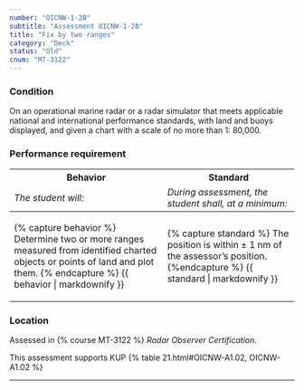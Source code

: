 ```yaml
---
number: "OICNW-1-2B"
subtitle: "Assessment OICNW-1-2B"
title: "Fix by two ranges"
category: "Deck"
status: "Old"
cnum: "MT-3122"
---
```

### Condition

On an operational marine radar or a radar simulator that meets applicable national and international performance standards, with land and buoys displayed, and given a chart with a scale of no more than 1: 80,000.

### Performance requirement 

<table width='100%' class='Guidelines'>
 <thead>
 <tr>
     <th class='thirty'>Behavior</th>
     <th class='seventy'>Standard</th>
 </tr>
 <tr>
     <td><em>The student will:</em></td>
     <td><em>During assessment, the student shall, at a minimum:</em></td>
 </tr>
 </thead>
 <tbody>
 

<tr><td>

{% capture behavior %}
Determine two or more ranges measured from identified charted objects or points of land and plot them.
{% endcapture %}
{{ behavior | markdownify }}

</td><td>

{% capture standard %}
The position is within ± 1 nm of the assessor’s position.
{%endcapture %}
{{ standard | markdownify }}

</td></tr>



 </tbody>
 </table>

### Location

Assessed in  {% course  MT-3122 %}  *Radar Observer Certification*.

This assessment supports KUP {% table 21.html#OICNW-A1.02, OICNW-A1.02 %}

***

